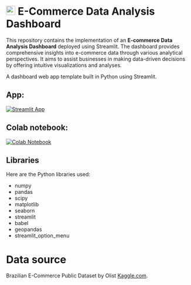 # <img src="./img_icon_.ico" alt="My Logo" width="25"> E-Commerce Data Analysis Dashboard
This repository contains the implementation of an **E-commerce Data Analysis Dashboard** deployed using Streamlit. The dashboard provides comprehensive insights into e-commerce data through various analytical perspectives. It aims to assist businesses in making data-driven decisions by offering intuitive visualizations and analyses.

A dashboard web app template built in Python using Streamlit.

## App:

[![Streamlit App](https://static.streamlit.io/badges/streamlit_badge_black_white.svg)](https://reksa-dashboard.streamlit.app/)

## Colab notebook:
[![Colab Notebook](https://colab.research.google.com/assets/colab-badge.svg)](https://colab.research.google.com/drive/1nEoGv81s4V6xQXyWLrH9mi97WQuH8pmz##scrollTo=NJfzNXQwumKZ)

## Libraries
Here are the Python libraries used:
- numpy
- pandas
- scipy
- matplotlib
- seaborn
- streamlit
- babel
- geopandas
- streamlit_option_menu

# Data source
Brazilian E-Commerce Public Dataset by Olist [Kaggle.com](https://www.kaggle.com/datasets/olistbr/brazilian-ecommerce).
